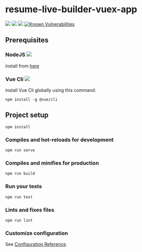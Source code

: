 # resume-live-builder-vuex-app

![](https://img.shields.io/badge/vue-3.9.2-green?style=flat)
![](https://img.shields.io/badge/Node.js-10.16.0-green?style=flat)
![](https://img.shields.io/badge/npm%20package-6.10.1-green?style=flat)
[![Known Vulnerabilities](https://snyk.io//test/github/ibra4/resume-live-builder-vuex-app/badge.svg?targetFile=package.json)](https://snyk.io//test/github/ibra4/resume-live-builder-vuex-app?targetFile=package.json)





## Prerequisites
### NodeJS ![](https://img.shields.io/badge/prerequisite-Node.js-blue?style=plastic)

install from [here](https://nodejs.org/en/download/)

### Vue Cli ![](https://img.shields.io/badge/prerequisite-Vue%20Cli-blue?style=plastic)

install Vue Cli globally using this command:

`npm install -g @vue/cli`


## Project setup
```
npm install
```

### Compiles and hot-reloads for development
```
npm run serve
```

### Compiles and minifies for production
```
npm run build
```

### Run your tests
```
npm run test
```

### Lints and fixes files
```
npm run lint
```

### Customize configuration
See [Configuration Reference](https://cli.vuejs.org/config/).
